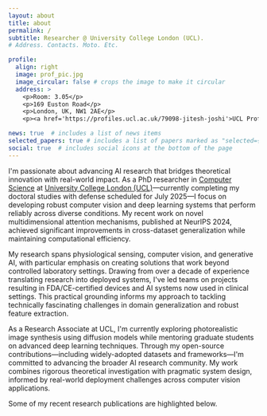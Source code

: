 ```yaml
---
layout: about
title: about
permalink: /
subtitle: Researcher @ University College London (UCL). 
# Address. Contacts. Moto. Etc.

profile:
  align: right
  image: prof_pic.jpg
  image_circular: false # crops the image to make it circular
  address: >
    <p>Room: 3.05</p>
    <p>169 Euston Road</p>
    <p>London, UK, NW1 2AE</p>
    <p><a href='https://profiles.ucl.ac.uk/79098-jitesh-joshi'>UCL Profile Page</a></p>

news: true  # includes a list of news items
selected_papers: true # includes a list of papers marked as "selected={true}"
social: true  # includes social icons at the bottom of the page
---
```


I'm passionate about advancing AI research that bridges theoretical innovation with real-world impact. As a PhD researcher in [Computer Science](https://www.ucl.ac.uk/computer-science/) at [University College London (UCL)](https://www.ucl.ac.uk/)—currently completing my doctoral studies with defense scheduled for July 2025—I focus on developing robust computer vision and deep learning systems that perform reliably across diverse conditions. My recent work on novel multidimensional attention mechanisms, published at NeurIPS 2024, achieved significant improvements in cross-dataset generalization while maintaining computational efficiency.

My research spans physiological sensing, computer vision, and generative AI, with particular emphasis on creating solutions that work beyond controlled laboratory settings. Drawing from over a decade of experience translating research into deployed systems, I've led teams on projects resulting in FDA/CE-certified devices and AI systems now used in clinical settings. This practical grounding informs my approach to tackling technically fascinating challenges in domain generalization and robust feature extraction.

As a Research Associate at UCL, I'm currently exploring photorealistic image synthesis using diffusion models while mentoring graduate students on advanced deep learning techniques. Through my open-source contributions—including widely-adopted datasets and frameworks—I'm committed to advancing the broader AI research community. My work combines rigorous theoretical investigation with pragmatic system design, informed by real-world deployment challenges across computer vision applications.

<!-- Jitesh is a deep-learning and computer vision specialist with over a decade of R&D experience in physiological computing, system design, and healthcare technology. He has a strong track record of contributions across industry and academia, particularly in developing innovative solutions that bridge technical research with real-world applications.

Currently, Jitesh is pursuing a PhD at [University College London (UCL)](https://www.ucl.ac.uk/) in the Department of [Computer Science](https://www.ucl.ac.uk/computer-science/) at the UCL Interaction Centre ([UCLIC](https://www.ucl.ac.uk/uclic)). His research, supervised by [Prof. Youngjun Cho](https://profiles.ucl.ac.uk/54637-youngjun-cho) and [Prof. Nadia Berthouze](https://profiles.ucl.ac.uk/3849-nadia-berthouze), is fully funded by scholarship for international students. He focuses on advancing contactless physiological signal extraction using RGB and thermal infrared imaging, aiming to improve the accuracy of these methods in complex, real-world scenarios.

In addition to his research, Jitesh serves as Research Associate, for which he is actively engaged in collaborative projects with interdisciplinary teams from multiple universities. He also served as Postgraduate Teaching Assistant in the UCL Computer Science Department supporting various course modules.

Beyond academia, Jitesh consults for [Tata Elxsi](https://www.tataelxsi.com/) in their [Healthcare and Life Sciences](https://www.tataelxsi.com/industries/healthcare-and-life-sciences) business unit. During his full-time tenure there, he played dual roles as a system architect and project manager, contributing to several patents and leading research-driven product development in healthcare technology. His roles included technical proposal preparation, strategic planning, and facilitating team upskilling efforts. -->

Some of my recent research publications are highlighted below.

<!-- He also serves as a Solution Architect (consultant) at [Tata Elxsi](https://www.tataelxsi.com/) in the Healthcare and Life Science Business Unit where he offers support for various research and engineering projects. -->

<!-- Academically, he completed undergrad degree with major in <i>Electronics and Communication Engineering</i> at [Nirma University](https://nirmauni.ac.in/), Ahmedabad in 2008 and further graduated with MSc in <i>Cognitive Systems and Interactive Media</i> at [Universitat Pompeu Fabra](https://www.upf.edu/), Barcelona in 2011. -->

<!-- Put your address / P.O. box / other info right below your picture. You can also disable any these elements by editing `profile` property of the YAML header of your `_pages/about.md`. Edit `_bibliography/papers.bib` and Jekyll will render your [publications page](/al-folio/publications/) automatically.-->
<!-- Link to your social media connections, too. This theme is set up to use [Font Awesome icons](http://fortawesome.github.io/Font-Awesome/) and [Academicons](https://jpswalsh.github.io/academicons/), like the ones below. Add your Facebook, Twitter, LinkedIn, Google Scholar, or just disable all of them. --> 